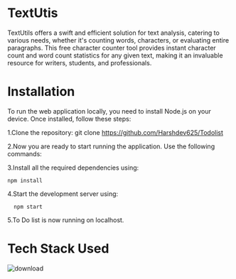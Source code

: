 # TextUtis
TextUtils offers a swift and efficient solution for text analysis, catering to various needs, whether it's counting words, characters, or evaluating entire paragraphs. This free character counter tool provides instant character count and word count statistics for any given text, making it an invaluable resource for writers, students, and professionals.

# Installation
To run the web application locally, you need to install Node.js on your device. Once installed, follow these steps:

   1.Clone the repository: git clone https://github.com/Harshdev625/Todolist

   2.Now you are ready to start running the application. Use the following commands:

   3.Install all the required dependencies using:
    
    npm install
    
   4.Start the development server using:
      
      npm start

   5.To Do list is now running on localhost.

# Tech Stack Used

![download](https://github.com/Bhavya-Dadheech/TextUtils/assets/70031238/94cce875-fb67-480a-906a-6e3737dee320)
